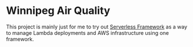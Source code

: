 # Winnipeg Air Quality

This project is mainly just for me to try out [Serverless Framework](https://github.com/serverless/serverless)
as a way to manage Lambda deployments and AWS infrastructure using one framework.



